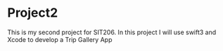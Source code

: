 # Project2
This is my second project for SIT206. In this project I will use swift3 and Xcode to develop a Trip Gallery App 
